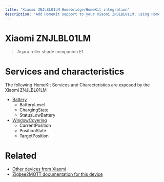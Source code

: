 ```yaml
---
title: "Xiaomi ZNJLBL01LM Homebridge/HomeKit integration"
description: "Add HomeKit support to your Xiaomi ZNJLBL01LM, using Homebridge, Zigbee2MQTT and homebridge-z2m."
---
```

<!---
This file has been GENERATED using src/docgen/docgen.ts
DO NOT EDIT THIS FILE MANUALLY!
-->
# Xiaomi ZNJLBL01LM
> Aqara roller shade companion E1


# Services and characteristics
The following HomeKit Services and Characteristics are exposed by
the Xiaomi ZNJLBL01LM

* [Battery](../../battery.md)
  * BatteryLevel
  * ChargingState
  * StatusLowBattery
* [WindowCovering](../../cover.md)
  * CurrentPosition
  * PositionState
  * TargetPosition


# Related
* [Other devices from Xiaomi](../index.md#xiaomi)
* [Zigbee2MQTT documentation for this device](https://www.zigbee2mqtt.io/devices/ZNJLBL01LM.html)